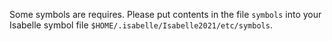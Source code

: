 Some symbols are requires. Please put contents in the file `symbols` into your Isabelle symbol file `$HOME/.isabelle/Isabelle2021/etc/symbols`.

